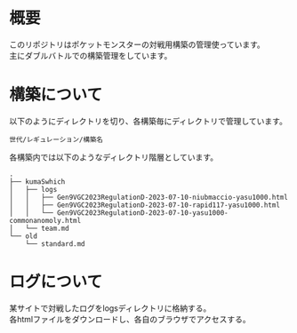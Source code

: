 # 概要
このリポジトリはポケットモンスターの対戦用構築の管理使っています。  
主にダブルバトルでの構築管理をしています。  

# 構築について
以下のようにディレクトリを切り、各構築毎にディレクトリで管理しています。  

```
世代/レギュレーション/構築名
```
各構築内では以下のようなディレクトリ階層としています。  

```
.
├── kumaSwhich
│   ├── logs
│   │   ├── Gen9VGC2023RegulationD-2023-07-10-niubmaccio-yasu1000.html
│   │   ├── Gen9VGC2023RegulationD-2023-07-10-rapid117-yasu1000.html
│   │   └── Gen9VGC2023RegulationD-2023-07-10-yasu1000-commonanomoly.html
│   └── team.md
└── old
    └── standard.md
```

# ログについて
某サイトで対戦したログをlogsディレクトリに格納する。  
各htmlファイルをダウンロードし、各自のブラウザでアクセスする。  